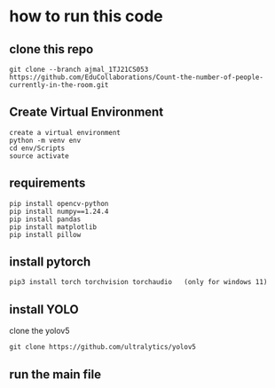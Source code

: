 # how to run this code
## clone this repo
    git clone --branch ajmal_1TJ21CS053 https://github.com/EduCollaborations/Count-the-number-of-people-currently-in-the-room.git
## Create Virtual Environment
    create a virtual environment 
    python -m venv env
    cd env/Scripts
    source activate
## requirements 
    pip install opencv-python
    pip install numpy==1.24.4
    pip install pandas
    pip install matplotlib
    pip install pillow
## install pytorch
    pip3 install torch torchvision torchaudio   (only for windows 11)
## install YOLO
clone the yolov5

    git clone https://github.com/ultralytics/yolov5
    
## run the main file
